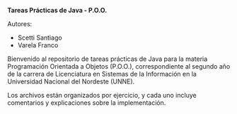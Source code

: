 **Tareas Prácticas de Java - P.O.O.**

Autores:
 * Scetti Santiago
 * Varela Franco

Bienvenido al repositorio de tareas prácticas de Java para la materia Programación Orientada a Objetos (P.O.O.), correspondiente al segundo año de la carrera de Licenciatura en Sistemas de la Información en la Universidad Nacional del Nordeste (UNNE).

Los archivos están organizados por ejercicio, y cada uno incluye comentarios y explicaciones sobre la implementación.
